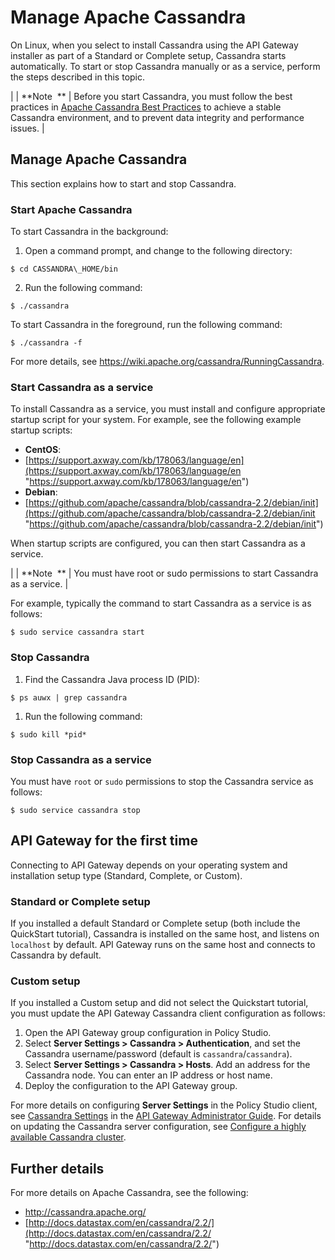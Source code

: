 # <span id="top"></span>Manage Apache Cassandra

On <span class="api_gateway_variablesunix_flavours">Linux</span>, when
you select to install Cassandra using the
<span class="api_gateway_variablesgateway">API Gateway</span> installer
as part of a Standard or Complete setup, Cassandra starts automatically.
To start or stop Cassandra manually or as a service, perform the steps
described in this topic.


|  | <span>**Note  **</span> | Before you start Cassandra, you must follow the best practices in [Apache Cassandra Best Practices](cassandra_BestPractices.htm) to achieve a stable Cassandra environment, and to prevent data integrity and performance issues. |



## Manage Apache Cassandra

This section explains how to start and stop Cassandra.

### Start Apache Cassandra

To start Cassandra in the background:

1.  Open a command prompt, and change to the following directory:

`$ cd CASSANDRA\_HOME/bin`

2.  Run the following command:

`$ ./cassandra`

To start Cassandra in the foreground, run the following command:

`$ ./cassandra -f`

For more details, see
<https://wiki.apache.org/cassandra/RunningCassandra>.

### Start Cassandra as a service

To install Cassandra as a service, you must install and configure
appropriate startup script for your system. For example, see the
following example startup scripts:

  - **CentOS**:
  - [https://support.axway.com/kb/178063/language/en](https://support.axway.com/kb/178063/language/en "https://support.axway.com/kb/178063/language/en")
  - **Debian**:
  - [https://github.com/apache/cassandra/blob/cassandra-2.2/debian/init](https://github.com/apache/cassandra/blob/cassandra-2.2/debian/init "https://github.com/apache/cassandra/blob/cassandra-2.2/debian/init")

When startup scripts are configured, you can then start Cassandra as a
service.

|  | <span>**Note  **</span> | You must have root or sudo permissions to start Cassandra as a service. |

For example, typically the command to start Cassandra as a service is as follows:

`$ sudo service cassandra start`


### Stop Cassandra

1.  Find the Cassandra Java process ID (PID):

`$ ps auwx | grep cassandra`

1.  Run the following command:

`$ sudo kill *pid*`

### Stop Cassandra as a service

You must have `root` or `sudo` permissions to stop the Cassandra service
as follows:

`$ sudo service cassandra stop`

## API Gateway</span> for the first time

Connecting to <span class="api_gateway_variablesgateway">API
Gateway</span> depends on your operating system and installation setup
type (Standard, Complete, or Custom).

### Standard or Complete setup

If you installed a default Standard or Complete setup (both include the
QuickStart tutorial), Cassandra is installed on the same host, and
listens on `localhost` by default.
<span class="api_gateway_variablesgateway">API Gateway</span> runs on
the same host and connects to Cassandra by default.

### Custom setup

If you installed a Custom setup and did not select the Quickstart
tutorial, you must update the
<span class="api_gateway_variablesgateway">API Gateway</span> Cassandra
client configuration as follows:

1.  Open the <span class="api_gateway_variablesgateway">API
    Gateway</span> group configuration in
    <span class="api_gateway_variablespolicy_studio">Policy
    Studio</span>.
2.  Select **Server Settings \> Cassandra \> Authentication**, and set
    the Cassandra username/password (default is
    `cassandra`/`cassandra`).
3.  Select **Server Settings \> Cassandra \> Hosts**. Add an address for
    the Cassandra node. You can enter an IP address or host name.
4.  Deploy the configuration to the
    <span class="api_gateway_variablesgateway">API Gateway</span> group.

For more details on configuring **Server Settings** in the
<span class="api_gateway_variablespolicy_studio">Policy Studio</span>
client, see [Cassandra
Settings](/csh?context=105&product=prod-api-gateway-77) in the
[<span class="api_gateway_variablesgateway">API Gateway</span>
Administrator
Guide](/bundle/APIGateway_77_AdministratorGuide_allOS_en_HTML5/). For
details on updating the Cassandra server configuration, see [Configure a
highly available Cassandra cluster](cassandra_config.htm).

## Further details

For more details on Apache Cassandra, see the following:

  - <http://cassandra.apache.org/>
  - [http://docs.datastax.com/en/cassandra/2.2/](http://docs.datastax.com/en/cassandra/2.2/ "http://docs.datastax.com/en/cassandra/2.2/")
